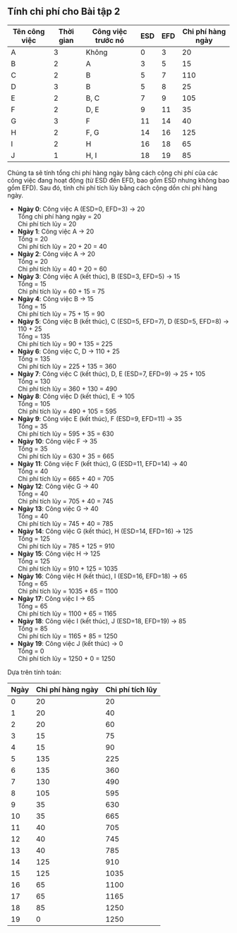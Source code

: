 ## Tính chi phí cho Bài tập 2

| Tên công việc | Thời gian | Công việc trước nó | ESD | EFD | Chi phí hàng ngày |
|---------------|-----------|-------------------|-----|-----|------------------|
| A             | 3         | Không             | 0   | 3   | 20               |
| B             | 2         | A                 | 3   | 5   | 15               |
| C             | 2         | B                 | 5   | 7   | 110              |
| D             | 3         | B                 | 5   | 8   | 25               |
| E             | 2         | B, C              | 7   | 9   | 105              |
| F             | 2         | D, E              | 9   | 11  | 35               |
| G             | 3         | F                 | 11  | 14  | 40               |
| H             | 2         | F, G              | 14  | 16  | 125              |
| I             | 2         | H                 | 16  | 18  | 65               |
| J             | 1         | H, I              | 18  | 19  | 85               |


Chúng ta sẽ tính tổng chi phí hàng ngày bằng cách cộng chi phí của các công việc đang hoạt động (từ ESD đến EFD, bao gồm ESD nhưng không bao gồm EFD). Sau đó, tính chi phí tích lũy bằng cách cộng dồn chi phí hàng ngày.

- **Ngày 0**: Công việc A (ESD=0, EFD=3) → 20  
  Tổng chi phí hàng ngày = 20  
  Chi phí tích lũy = 20
- **Ngày 1**: Công việc A → 20  
  Tổng = 20  
  Chi phí tích lũy = 20 + 20 = 40
- **Ngày 2**: Công việc A → 20  
  Tổng = 20  
  Chi phí tích lũy = 40 + 20 = 60
- **Ngày 3**: Công việc A (kết thúc), B (ESD=3, EFD=5) → 15  
  Tổng = 15  
  Chi phí tích lũy = 60 + 15 = 75
- **Ngày 4**: Công việc B → 15  
  Tổng = 15  
  Chi phí tích lũy = 75 + 15 = 90
- **Ngày 5**: Công việc B (kết thúc), C (ESD=5, EFD=7), D (ESD=5, EFD=8) → 110 + 25  
  Tổng = 135  
  Chi phí tích lũy = 90 + 135 = 225
- **Ngày 6**: Công việc C, D → 110 + 25  
  Tổng = 135  
  Chi phí tích lũy = 225 + 135 = 360
- **Ngày 7**: Công việc C (kết thúc), D, E (ESD=7, EFD=9) → 25 + 105  
  Tổng = 130  
  Chi phí tích lũy = 360 + 130 = 490
- **Ngày 8**: Công việc D (kết thúc), E → 105  
  Tổng = 105  
  Chi phí tích lũy = 490 + 105 = 595
- **Ngày 9**: Công việc E (kết thúc), F (ESD=9, EFD=11) → 35  
  Tổng = 35  
  Chi phí tích lũy = 595 + 35 = 630
- **Ngày 10**: Công việc F → 35  
  Tổng = 35  
  Chi phí tích lũy = 630 + 35 = 665
- **Ngày 11**: Công việc F (kết thúc), G (ESD=11, EFD=14) → 40  
  Tổng = 40  
  Chi phí tích lũy = 665 + 40 = 705
- **Ngày 12**: Công việc G → 40  
  Tổng = 40  
  Chi phí tích lũy = 705 + 40 = 745
- **Ngày 13**: Công việc G → 40  
  Tổng = 40  
  Chi phí tích lũy = 745 + 40 = 785
- **Ngày 14**: Công việc G (kết thúc), H (ESD=14, EFD=16) → 125  
  Tổng = 125  
  Chi phí tích lũy = 785 + 125 = 910
- **Ngày 15**: Công việc H → 125  
  Tổng = 125  
  Chi phí tích lũy = 910 + 125 = 1035
- **Ngày 16**: Công việc H (kết thúc), I (ESD=16, EFD=18) → 65  
  Tổng = 65  
  Chi phí tích lũy = 1035 + 65 = 1100
- **Ngày 17**: Công việc I → 65  
  Tổng = 65  
  Chi phí tích lũy = 1100 + 65 = 1165
- **Ngày 18**: Công việc I (kết thúc), J (ESD=18, EFD=19) → 85  
  Tổng = 85  
  Chi phí tích lũy = 1165 + 85 = 1250
- **Ngày 19**: Công việc J (kết thúc) → 0  
  Tổng = 0  
  Chi phí tích lũy = 1250 + 0 = 1250

Dựa trên tính toán:

| Ngày | Chi phí hàng ngày | Chi phí tích lũy |
|------|------------------|-----------------|
| 0    | 20               | 20              |
| 1    | 20               | 40              |
| 2    | 20               | 60              |
| 3    | 15               | 75              |
| 4    | 15               | 90              |
| 5    | 135              | 225             |
| 6    | 135              | 360             |
| 7    | 130              | 490             |
| 8    | 105              | 595             |
| 9    | 35               | 630             |
| 10   | 35               | 665             |
| 11   | 40               | 705             |
| 12   | 40               | 745             |
| 13   | 40               | 785             |
| 14   | 125              | 910             |
| 15   | 125              | 1035            |
| 16   | 65               | 1100            |
| 17   | 65               | 1165            |
| 18   | 85               | 1250            |
| 19   | 0                | 1250            |
